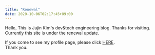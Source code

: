 ```yaml
---
title: "Renewal"
date: 2020-10-06T02:17:45+09:00
---
```


Hello, This is Jujin Kim's dev&tech engineering blog. Thanks for visiting.  
Currently this site is under the renewal update.  

If you come to see my profile page, please click [HERE](/me).  
Thank you.
